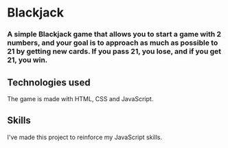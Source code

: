 # Blackjack
### A simple Blackjack game that allows you to start a game with 2 numbers, and your goal is to approach as much as possible to 21 by getting new cards. If you pass 21, you lose, and if you get 21, you win.

## Technologies used
The game is made with HTML, CSS and JavaScript.

## Skills
I've made this project to reinforce my JavaScript skills.